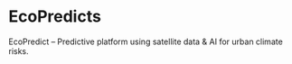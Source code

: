 # EcoPredicts
EcoPredict – Predictive platform using satellite data &amp; AI for urban climate risks.
